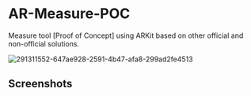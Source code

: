 # AR-Measure-POC
Measure tool [Proof of Concept] using ARKit based on other official and non-official solutions. 

![291311552-647ae928-2591-4b47-afa8-299ad2fe4513](https://github.com/manuels-bts/AR-Measure-POC/assets/116088500/55836142-e0ad-4d84-a4f0-feb64b88289e)

## Screenshots 


